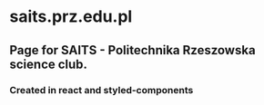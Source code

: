 # saits.prz.edu.pl

## Page for SAITS - Politechnika Rzeszowska science club.

### Created in react and styled-components
